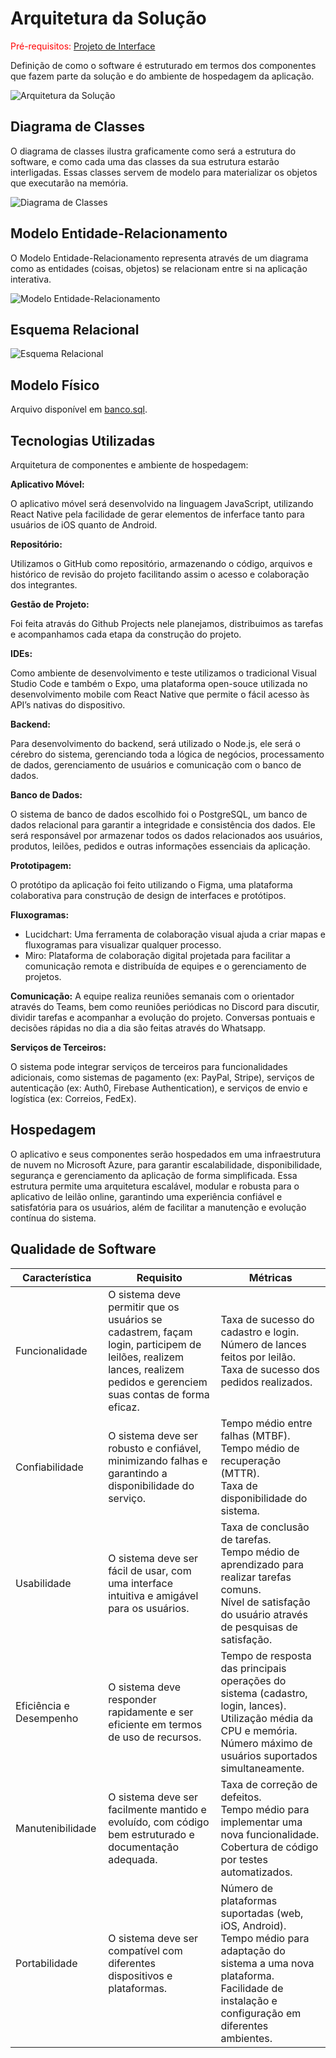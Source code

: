# Arquitetura da Solução

<span style="color:red">Pré-requisitos: <a href="4-Projeto de Interface.md"> Projeto de Interface</a></span>

Definição de como o software é estruturado em termos dos componentes que fazem parte da solução e do ambiente de hospedagem da aplicação.

![Arquitetura da Solução](img/arquitetura_solucao.png)

## Diagrama de Classes

O diagrama de classes ilustra graficamente como será a estrutura do software, e como cada uma das classes da sua estrutura estarão interligadas. Essas classes servem de modelo para materializar os objetos que executarão na memória.

![Diagrama de Classes](img/diagrama_classes.png)

## Modelo Entidade-Relacionamento

O Modelo Entidade-Relacionamento representa através de um diagrama como as entidades (coisas, objetos) se relacionam entre si na aplicação interativa.

![Modelo Entidade-Relacionamento](img/modelo_er.png)

## Esquema Relacional

![Esquema Relacional](img/esquema_relacional.jpg)

## Modelo Físico

Arquivo disponível em [banco.sql](/src/bd/banco.sql).

## Tecnologias Utilizadas

Arquitetura de componentes e ambiente de hospedagem:

**Aplicativo Móvel:**

O aplicativo móvel será desenvolvido na linguagem JavaScript, utilizando React Native pela facilidade de gerar elementos de inferface tanto para usuários de iOS quanto de Android.

**Repositório:**

Utilizamos o GitHub como repositório, armazenando o código, arquivos e  histórico de revisão do projeto facilitando assim o acesso e colaboração dos integrantes.

**Gestão de Projeto:**

Foi feita atravás do Github Projects nele planejamos, distribuimos as tarefas e acompanhamos cada etapa da construção do projeto.

**IDEs:**

Como ambiente de desenvolvimento e teste utilizamos o tradicional Visual Studio Code e também o Expo, uma plataforma open-souce utilizada no desenvolvimento mobile com React Native que permite o fácil acesso às API’s nativas do dispositivo.

**Backend:**

Para desenvolvimento do backend, será utilizado o Node.js, ele será o cérebro do sistema, gerenciando toda a lógica de negócios, processamento de dados, gerenciamento de usuários e comunicação com o banco de dados.

**Banco de Dados:**

O sistema de banco de dados escolhido foi o PostgreSQL, um banco de dados relacional para garantir a integridade e consistência dos dados. Ele será responsável por armazenar todos os dados relacionados aos usuários, produtos, leilões, pedidos e outras informações essenciais da aplicação.

**Prototipagem:**

O protótipo da aplicação foi feito utilizando o Figma, uma plataforma colaborativa para construção de design de interfaces e protótipos.

**Fluxogramas:**

- Lucidchart: Uma ferramenta de colaboração visual ajuda a criar mapas e fluxogramas para visualizar qualquer processo.
- Miro: Plataforma de colaboração digital projetada para facilitar a comunicação remota e distribuída de equipes e o gerenciamento de projetos.

**Comunicação:**
A equipe realiza reuniôes semanais com o orientador através do Teams, bem como reuniôes periódicas no Discord para discutir, dividir tarefas e acompanhar a evolução do projeto. Conversas pontuais e decisões rápidas no dia a dia são feitas através do Whatsapp.

**Serviços de Terceiros:**

O sistema pode integrar serviços de terceiros para funcionalidades adicionais, como sistemas de pagamento (ex: PayPal, Stripe), serviços de autenticação (ex: Auth0, Firebase Authentication), e serviços de envio e logística (ex: Correios, FedEx).

## Hospedagem

O aplicativo e seus componentes serão hospedados em uma infraestrutura de nuvem no Microsoft Azure, para garantir escalabilidade, disponibilidade, segurança e gerenciamento da aplicação de forma simplificada.
Essa estrutura permite uma arquitetura escalável, modular e robusta para o aplicativo de leilão online, garantindo uma experiência confiável e satisfatória para os usuários, além de facilitar a manutenção e evolução contínua do sistema. 

## Qualidade de Software

| Característica          | Requisito                                                                                                                                                            | Métricas                                                                                                                                                                                      |
| ----------------------- | -------------------------------------------------------------------------------------------------------------------------------------------------------------------- | --------------------------------------------------------------------------------------------------------------------------------------------------------------------------------------------- |
| Funcionalidade          | O sistema deve permitir que os usuários se cadastrem, façam login, participem de leilões, realizem lances, realizem pedidos e gerenciem suas contas de forma eficaz. | Taxa de sucesso do cadastro e login. <br> Número de lances feitos por leilão. <br> Taxa de sucesso dos pedidos realizados.                                                                    |
| Confiabilidade          | O sistema deve ser robusto e confiável, minimizando falhas e garantindo a disponibilidade do serviço.                                                                | Tempo médio entre falhas (MTBF). <br> Tempo médio de recuperação (MTTR). <br> Taxa de disponibilidade do sistema.                                                                             |
| Usabilidade             | O sistema deve ser fácil de usar, com uma interface intuitiva e amigável para os usuários.                                                                           | Taxa de conclusão de tarefas. <br> Tempo médio de aprendizado para realizar tarefas comuns. <br> Nível de satisfação do usuário através de pesquisas de satisfação.                           |
| Eficiência e Desempenho | O sistema deve responder rapidamente e ser eficiente em termos de uso de recursos.                                                                                   | Tempo de resposta das principais operações do sistema (cadastro, login, lances). <br> Utilização média da CPU e memória. Número máximo de usuários suportados simultaneamente.                |
| Manutenibilidade        | O sistema deve ser facilmente mantido e evoluído, com código bem estruturado e documentação adequada.                                                                | Taxa de correção de defeitos. <br> Tempo médio para implementar uma nova funcionalidade. <br> Cobertura de código por testes automatizados.                                                   |
| Portabilidade           | O sistema deve ser compatível com diferentes dispositivos e plataformas.                                                                                             | Número de plataformas suportadas (web, iOS, Android). <br> Tempo médio para adaptação do sistema a uma nova plataforma. <br> Facilidade de instalação e configuração em diferentes ambientes. |
